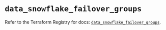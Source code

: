 # `data_snowflake_failover_groups`

Refer to the Terraform Registry for docs: [`data_snowflake_failover_groups`](https://registry.terraform.io/providers/snowflakedb/snowflake/1.2.1/docs/data-sources/failover_groups).
